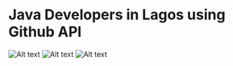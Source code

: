 # Java Developers in Lagos using Github API 
![Alt text](http://res.cloudinary.com/jsmyth/image/upload/v1505433132/Screenshot_20170915-004818_ec0las.png "List of Developers")
![Alt text](http://res.cloudinary.com/jsmyth/image/upload/v1505433160/Screenshot_20170915-004926_muulmp.png "Profile")
![Alt text](http://res.cloudinary.com/jsmyth/image/upload/v1505433145/Screenshot_20170915-004835_hadygr.png "About")
